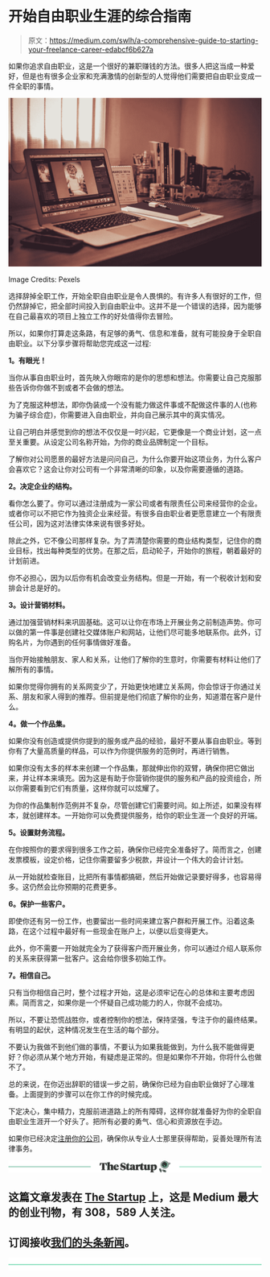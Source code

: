 # 开始自由职业生涯的综合指南

> 原文：<https://medium.com/swlh/a-comprehensive-guide-to-starting-your-freelance-career-edabcf6b627a>

如果你追求自由职业，这是一个很好的兼职赚钱的方法。很多人把这当成一种爱好，但是也有很多企业家和充满激情的创新型的人觉得他们需要把自由职业变成一件全职的事情。

![](img/1ca774fbe8c14e2061b74f69751fab5e.png)

Image Credits: Pexels

选择辞掉全职工作，开始全职自由职业是令人畏惧的。有许多人有很好的工作，但仍然辞掉它，把全部时间投入到自由职业中。这并不是一个错误的选择，因为能够在自己最喜欢的项目上独立工作的好处值得你去冒险。

所以，如果你打算走这条路，有足够的勇气、信息和准备，就有可能投身于全职自由职业。以下分享步骤将帮助您完成这一过程:

**1。有眼光！**

当你从事自由职业时，首先映入你眼帘的是你的思想和想法。你需要让自己克服那些告诉你你做不到或者不会做的想法。

为了克服这种想法，即你伪装成一个没有能力做这件事或不配做这件事的人(也称为骗子综合症)，你需要进入自由职业，并向自己展示其中的真实情况。

让自己明白并感觉到你的想法不仅仅是一时兴起，它更像是一个商业计划，这一点至关重要。从设定公司名称开始，为你的商业品牌制定一个目标。

了解你对公司愿景的最好方法是问问自己，为什么你要开始这项业务，为什么客户会喜欢它？这会让你对公司有一个非常清晰的印象，以及你需要遵循的道路。

**2。决定企业的结构。**

看你怎么要了。你可以通过注册成为一家公司或者有限责任公司来经营你的企业。或者你可以不把它作为独资企业来经营。有很多自由职业者更愿意建立一个有限责任公司，因为这对法律实体来说有很多好处。

除此之外，它不像公司那样复杂。为了弄清楚你需要的商业结构类型，记住你的商业目标，找出每种类型的优势。在那之后，启动轮子，开始你的旅程，朝着最好的计划前进。

你不必担心，因为以后你有机会改变业务结构。但是一开始，有一个税收计划和安排会计总是好的。

**3。设计营销材料。**

通过加强营销材料来巩固基础。这可以让你在市场上开展业务之前制造声势。你可以做的第一件事是创建社交媒体账户和网站，让他们尽可能多地联系你。此外，订购名片，为你遇到的任何事情做好准备。

当你开始接触朋友、家人和关系，让他们了解你的生意时，你需要有材料让他们了解所有的事情。

如果你觉得你拥有的关系网变少了，开始更快地建立关系网，你会惊讶于你通过关系、朋友和家人得到的推荐。但前提是他们彻底了解你的业务，知道潜在客户是什么。

**4。做一个作品集。**

如果你没有创造或提供你提到的服务或产品的经验，最好不要从事自由职业。等到你有了大量高质量的样品，可以作为你提供服务的范例时，再进行销售。

如果你没有太多的样本来创建一个作品集，那就伸出你的双臂，确保你把它做出来，并让样本来填充。因为这是有助于你营销你提供的服务和产品的投资组合，所以你需要看到它们有质量，这样你就可以炫耀了。

为你的作品集制作范例并不复杂，尽管创建它们需要时间。如上所述，如果没有样本，就创建样本。一开始你可以免费提供服务，给你的职业生涯一个良好的开端。

**5。设置财务流程。**

在你按照你的要求得到很多工作之前，确保你已经完全准备好了。简而言之，创建发票模板，设定价格，记住你需要留多少税款，并设计一个伟大的会计计划。

从一开始就检查账目，比把所有事情都搞砸，然后开始做记录要好得多，也容易得多。这仍然会比你预期的花费更多。

**6。保护一些客户。**

即使你还有另一份工作，也要留出一些时间来建立客户群和开展工作。沿着这条路，在这个过程中最好有一些现金在账户上，以便以后变得更大。

此外，你不需要一开始就完全为了获得客户而开展业务，你可以通过介绍人联系你的关系来获得第一批客户。这会给你很多初始工作。

**7。相信自己。**

只有当你相信自己时，整个过程才开始，这是必须牢记在心的总体和主要考虑因素。简而言之，如果你是一个怀疑自己成功能力的人，你就不会成功。

所以，不要让恐慌战胜你，或者控制你的想法，保持坚强，专注于你的最终结果。有明显的起伏，这种情况发生在生活的每个部分。

不要认为我做不到他们做的事情，不要认为如果我能做到，为什么我不能做得更好？你必须从某个地方开始，有疑虑是正常的。但是如果你不开始，你将什么也做不了。

总的来说，在你迈出辞职的错误一步之前，确保你已经为自由职业做好了心理准备。上面提到的步骤可以在你工作的时候完成。

下定决心，集中精力，克服前进道路上的所有障碍，这样你就准备好为你的全职自由职业生涯开一个好头了。把所有必要的勇气、信心和资源放在手边。

如果你已经决定[注册你的公司](https://www.incparadise.net/register-company-online/)，确保你从专业人士那里获得帮助，妥善处理所有法律事务。

[![](img/308a8d84fb9b2fab43d66c117fcc4bb4.png)](https://medium.com/swlh)

## 这篇文章发表在 [The Startup](https://medium.com/swlh) 上，这是 Medium 最大的创业刊物，有 308，589 人关注。

## 订阅接收[我们的头条新闻](http://growthsupply.com/the-startup-newsletter/)。

[![](img/b0164736ea17a63403e660de5dedf91a.png)](https://medium.com/swlh)